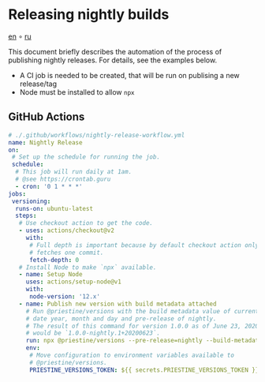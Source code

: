# Releasing nightly builds

[en](./nightly-release.en.md) ∘ [ru](./nightly-release.ru.md)

This document briefly describes the automation of the process of publishing nightly releases. For details, see the examples below.

- A CI job is needed to be created, that will be run on publising a new release/tag
- Node must be installed to allow `npx`

## GitHub Actions

```yml
# ./.github/workflows/nightly-release-workflow.yml
name: Nightly Release
on:
 # Set up the schedule for running the job.
 schedule:
  # This job will run daily at 1am.
  # @see https://crontab.guru
  - cron: '0 1 * * *'
jobs:
 versioning:
  runs-on: ubuntu-latest
  steps:
   # Use checkout action to get the code.
   - uses: actions/checkout@v2
     with:
      # Full depth is important because by default checkout action only
      # fetches one commit.
      fetch-depth: 0
   # Install Node to make `npx` available.
   - name: Setup Node
     uses: actions/setup-node@v1
     with:
      node-version: '12.x'
   - name: Publish new version with build metadata attached
     # Run @priestine/versions with the build metadata value of current
     # date year, month and day and pre-release of nightly.
     # The result of this command for version 1.0.0 as of June 23, 2020
     # would be `1.0.0-nightly.1+20200623`.
     run: npx @priestine/versions --pre-release=nightly --build-metadata=$(date '+%Y%m%d') --repository=$GITHUB_REPOSITORY
     env:
      # Move configuration to environment variables available to
      # @priestine/versions.
      PRIESTINE_VERSIONS_TOKEN: ${{ secrets.PRIESTINE_VERSIONS_TOKEN }}
```
